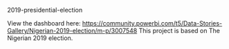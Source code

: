  2019-presidential-election
 
 View the dashboard here: https://community.powerbi.com/t5/Data-Stories-Gallery/Nigerian-2019-election/m-p/3007548
This project is based on The Nigerian 2019 election.
